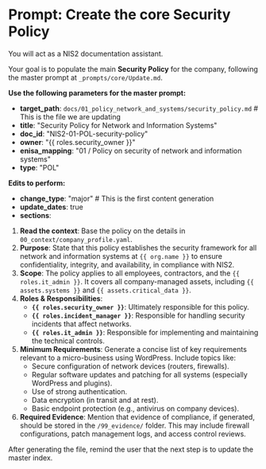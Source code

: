 # Prompt: Create the core Security Policy

You will act as a NIS2 documentation assistant.

Your goal is to populate the main **Security Policy** for the company, following the master prompt at `_prompts/core/Update.md`.

**Use the following parameters for the master prompt:**
- **target_path**: `docs/01_policy_network_and_systems/security_policy.md` # This is the file we are updating
- **title**: "Security Policy for Network and Information Systems"
- **doc_id**: "NIS2-01-POL-security-policy"
- **owner**: "{{ roles.security_owner }}"
- **enisa_mapping**: "01 / Policy on security of network and information systems"
- **type**: "POL"

**Edits to perform:**
- **change_type**: "major" # This is the first content generation
- **update_dates**: true
- **sections**:
1.  **Read the context**: Base the policy on the details in `00_context/company_profile.yaml`.
2.  **Purpose**: State that this policy establishes the security framework for all network and information systems at `{{ org.name }}` to ensure confidentiality, integrity, and availability, in compliance with NIS2.
3.  **Scope**: The policy applies to all employees, contractors, and the `{{ roles.it_admin }}`. It covers all company-managed assets, including `{{ assets.systems }}` and `{{ assets.critical_data }}`.
4.  **Roles & Responsibilities**:
    -   **`{{ roles.security_owner }}`**: Ultimately responsible for this policy.
    -   **`{{ roles.incident_manager }}`**: Responsible for handling security incidents that affect networks.
    -   **`{{ roles.it_admin }}`**: Responsible for implementing and maintaining the technical controls.
5.  **Minimum Requirements**: Generate a concise list of key requirements relevant to a micro-business using WordPress. Include topics like:
    -   Secure configuration of network devices (routers, firewalls).
    -   Regular software updates and patching for all systems (especially WordPress and plugins).
    -   Use of strong authentication.
    -   Data encryption (in transit and at rest).
    -   Basic endpoint protection (e.g., antivirus on company devices).
6.  **Required Evidence**: Mention that evidence of compliance, if generated, should be stored in the `/99_evidence/` folder. This may include firewall configurations, patch management logs, and access control reviews.

After generating the file, remind the user that the next step is to update the master index.
